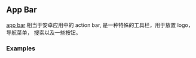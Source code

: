 ## App Bar

[app bar](https://material.google.com/layout/structure.html#structure-app-bar) 相当于安卓应用中的 action bar, 是一种特殊的工具栏，用于放置 logo，导航菜单， 搜索以及一些按钮。

### Examples
